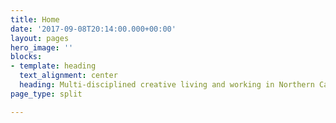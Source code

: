 ```yaml
---
title: Home
date: '2017-09-08T20:14:00.000+00:00'
layout: pages
hero_image: ''
blocks:
- template: heading
  text_alignment: center
  heading: Multi-disciplined creative living and working in Northern California.
page_type: split

---
```

